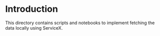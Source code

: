 # Introduction

This directory contains scripts and notebooks to implement fetching the data locally using ServiceX.
